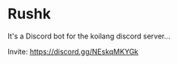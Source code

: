 # Rushk

It's a Discord bot for the koilang discord server...

Invite: https://discord.gg/NEskqMKYGk
